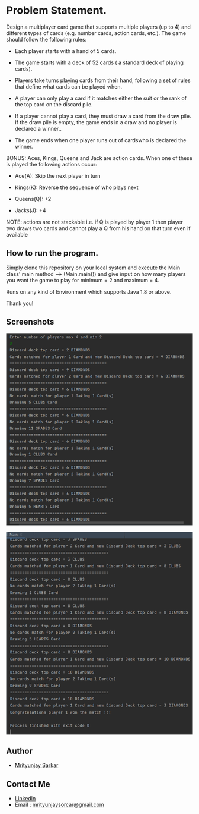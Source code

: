 
# Problem Statement.

Design a multiplayer card game that supports multiple players (up to 4) and different types of cards (e.g. number cards, action cards, etc.). The game should follow the following rules:

-  Each player starts with a hand of 5 cards.

- The game starts with a deck of 52 cards ( a standard deck of playing cards).

- Players take turns playing cards from their hand, following a set of rules that define what cards can be played when.

- A player can only play a card if it matches either the suit or the rank of the top card on the discard pile.

- If a player cannot play a card, they must draw a card from the draw pile. If the draw pile is empty, the game ends in a draw and no player is declared a winner..

- The game ends when one player runs out of cardswho is declared the winner.

BONUS: Aces, Kings, Queens and Jack are action cards. When one of these is played the following actions occur:

- Ace(A): Skip the next player in turn

- Kings(K): Reverse the sequence of who plays next 

- Queens(Q): +2

- Jacks(J): +4

NOTE: actions are not stackable i.e. if Q is played by player 1 then player two draws two cards and cannot play a Q from his hand on that turn even if available


## How to run the program.

Simply clone this repository on your local system and execute the Main class' main method --> (Main.main()) and give input 
on how many players you want the game to play for minimum = 2
and maximum = 4.

Runs on any kind of Environment which supports Java 1.8 or above.

Thank you!
## Screenshots

![Screenshot1](screenshots/screenshot1.png)


![Screenshot2](screenshots/screenshot2.png)
## Author

- [Mrityunjay Sarkar](https://github.com/MrityuNJ45)



## Contact Me

- [LinkedIn](https://www.linkedin.com/in/mrityunjay-sarkar45/)
- Email : mrityunjaysorcar@gmail.com

